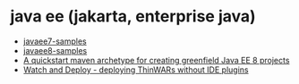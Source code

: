 # java ee (jakarta, enterprise java)

* [javaee7-samples](https://github.com/javaee-samples/javaee7-samples)
* [javaee8-samples](https://github.com/javaee-samples/javaee8-samples)
* [A quickstart maven archetype for creating greenfield Java EE 8 projects](http://www.adam-bien.com/roller/abien/entry/java_ee_8_essentials_archetype)
* [Watch and Deploy - deploying ThinWARs without IDE plugins](https://github.com/AdamBien/wad)

